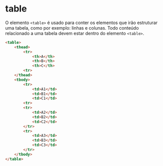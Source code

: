 # table
O elemento `<table>` é usado para conter os elementos que irão estruturar uma tabela, como por exemplo:  linhas e colunas. Todo conteúdo relacionado a uma tabela devem estar dentro do elemento `<table>`.

```html
<table>
    <thead>
        <tr>
            <th>A</th>
            <th>B</th>
            <th>C</th>
        <tr>
    </thead>
    <tbody>
        <tr>
            <td>A1</td>
            <td>B1</td>
            <td>C1</td>
        <tr>
        <tr>
            <td>A2</td>
            <td>B2</td>
            <td>C2</td>
        </tr>
        <tr>
            <td>A3</td>
            <td>B3</td>
            <td>C3</td>
        </tr>
    </tbody>
</table>
```
